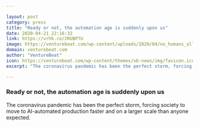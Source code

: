 ```yaml
---

layout: post
category: press
title: "Ready or not, the automation age is suddenly upon us"
date: 2020-04-21 22:16:32
link: https://vrhk.co/2RUBP7U
image: https://venturebeat.com/wp-content/uploads/2020/04/no_humans_allowed.png?w=1200&strip=all
domain: venturebeat.com
author: "VentureBeat"
icon: https://venturebeat.com/wp-content/themes/vb-news/img/favicon.ico
excerpt: "The coronavirus pandemic has been the perfect storm, forcing society to move to AI-automated production faster and on a larger scale than anyone expected."

---
```


### Ready or not, the automation age is suddenly upon us

The coronavirus pandemic has been the perfect storm, forcing society to move to AI-automated production faster and on a larger scale than anyone expected.